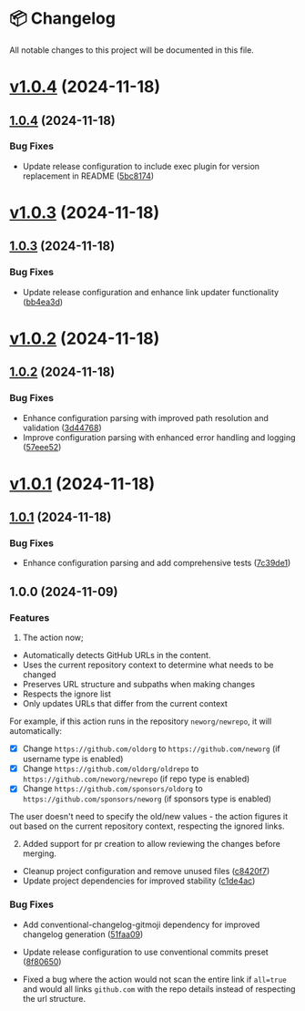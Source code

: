 # 📦 Changelog

All notable changes to this project will be documented in this file.

# [v1.0.4](https://github.com/vixshan/linkapp/compare/v1.0.3...v1.0.4) (2024-11-18)

## [1.0.4](https://github.com/vixshan/linkapp/compare/v1.0.3...v1.0.4) (2024-11-18)

### Bug Fixes

- Update release configuration to include exec plugin for version replacement in README
  ([5bc8174](https://github.com/vixshan/linkapp/commit/5bc817443aeac80067efd84b047626977688ac68))

# [v1.0.3](https://github.com/vixshan/linkapp/compare/v1.0.2...v1.0.3) (2024-11-18)

## [1.0.3](https://github.com/vixshan/linkapp/compare/v1.0.2...v1.0.3) (2024-11-18)

### Bug Fixes

- Update release configuration and enhance link updater functionality
  ([bb4ea3d](https://github.com/vixshan/linkapp/commit/bb4ea3d34cf9d04ed67af2116f072b02ba8655e0))

# [v1.0.2](https://github.com/vixshan/linkapp/compare/v1.0.1...v1.0.2) (2024-11-18)

## [1.0.2](https://github.com/vixshan/linkapp/compare/v1.0.1...v1.0.2) (2024-11-18)

### Bug Fixes

- Enhance configuration parsing with improved path resolution and validation
  ([3d44768](https://github.com/vixshan/linkapp/commit/3d447682f2bdd02adf5fb0c493a6cb27f4dc1ffa))
- Improve configuration parsing with enhanced error handling and logging
  ([57eee52](https://github.com/vixshan/linkapp/commit/57eee5292e843edce2e5a9b0ee0fad7d2a399584))

# [v1.0.1](https://github.com/vixshan/linkapp/compare/v1.0.0...v1.0.1) (2024-11-18)

## [1.0.1](https://github.com/vixshan/linkapp/compare/v1.0.0...v1.0.1) (2024-11-18)

### Bug Fixes

- Enhance configuration parsing and add comprehensive tests
  ([7c39de1](https://github.com/vixshan/linkapp/commit/7c39de174b2daa8b7a22028670c89e601c951876))

## 1.0.0 (2024-11-09)

### Features

1. The action now;

- Automatically detects GitHub URLs in the content.
- Uses the current repository context to determine what needs to be changed
- Preserves URL structure and subpaths when making changes
- Respects the ignore list
- Only updates URLs that differ from the current context

For example, if this action runs in the repository `neworg/newrepo`, it will automatically:

- [x] Change `https://github.com/oldorg` to `https://github.com/neworg` (if username type is
      enabled)
- [x] Change `https://github.com/oldorg/oldrepo` to `https://github.com/neworg/newrepo` (if repo
      type is enabled)
- [x] Change `https://github.com/sponsors/oldorg` to `https://github.com/sponsors/neworg` (if
      sponsors type is enabled)

The user doesn't need to specify the old/new values - the action figures it out based on the current
repository context, respecting the ignored links.

2. Added support for pr creation to allow reviewing the changes before merging.

- Cleanup project configuration and remove unused files
  ([c8420f7](https://github.com/vixshan/linkapp/commit/c8420f746e3d644f33e7d2f087eb379111bf09b7))
- Update project dependencies for improved stability
  ([c1de4ac](https://github.com/vixshan/linkapp/commit/c1de4acb9ad98283d3c9715376f142a8eda294ce))

### Bug Fixes

- Add conventional-changelog-gitmoji dependency for improved changelog generation
  ([51faa09](https://github.com/vixshan/linkapp/commit/51faa09ea6885ccd1d8b649f7e9c7dcbf9ae03d1))
- Update release configuration to use conventional commits preset
  ([8f80650](https://github.com/vixshan/linkapp/commit/8f8065024aaace790e92354bd4e37056072d74e9))

- Fixed a bug where the action would not scan the entire link if `all=true` and would all links
  `github.com` with the repo details instead of respecting the url structure.
